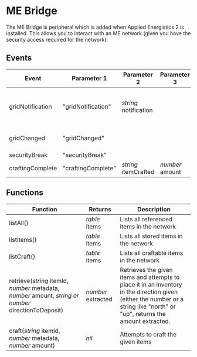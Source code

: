 # ME Bridge

The ME Bridge is peripheral which is added when Applied Energistics 2 is installed. This allows you to interact with an
 ME network (given you have the security access required for the network).

## Events
| Event | Parameter 1 | Parameter 2 | Parameter 3 | Description |
|-------|-------------|-------------|-------------|-------------|
|gridNotification|"gridNotification"|_string_ notification||This event is fired when changes have been made on the connection to the ME Bridge|
|gridChanged|"gridChanged"|||This event is fired when the grid is changed|
|securityBreak|"securityBreak"||||This event is fired when the ME Bridge is violating security rules, it will break on the next tick|
|craftingComplete|"craftingComplete"|_string_ itemCrafted|_number_ amount|_number_ bytesRequiredToCraft|This event is called when an item finishes crafting after it was requested with the craft() function|

## Functions
| Function | Returns | Description |
|----------|---------|-------------|
|listAll()|_table_ items|Lists all referenced items in the network|
|listItems()|_table_ items|Lists all stored items in the network|
|listCraft()|_table_ items|Lists all craftable items in the network|
|retrieve(_string_ itemId, _number_ metadata, _number_ amount, _string or number_ directionToDeposit)|_number_ extracted|Retrieves the given items and attempts to place it in an inventory in the direction given (either the number or a string like "north" or "up", returns the amount extracted.|
|craft(_string_ itemId, _number_ metadata, _number_ amount)|_nil_|Attempts to craft the given items|